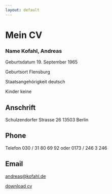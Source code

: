 ```yaml
---
layout: default
---
```


# Mein CV

### Name Kofahl, Andreas
Geburtsdatum 19. September 1965

Geburtsort Flensburg

Staatsangehörigkeit deutsch

Kinder keine

## Anschrift 
  Schulzendorfer Strasse 26
  13503 Berlin
## Phone
Telefon 030 / 31 80 69 92 oder 
0173 / 246 3 246
## Email 
  andreas@kofahl.de


[download cv](assets/pdf/andreas.kofahl.cv.pdf)
